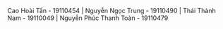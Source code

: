 Cao Hoài Tấn 			- 19110454 | 
Nguyễn Ngọc Trung 		- 19110490 | 
Thái Thành Nam 		- 19110049 | 
Nguyễn Phúc Thanh Toàn 	- 19110479

